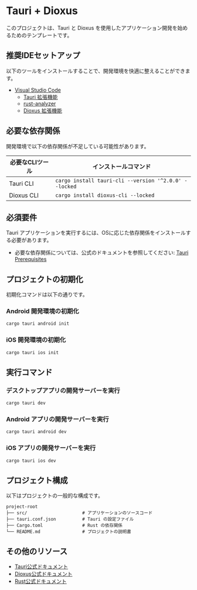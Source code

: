 # Tauri + Dioxus

このプロジェクトは、Tauri と Dioxus を使用したアプリケーション開発を始めるためのテンプレートです。

## 推奨IDEセットアップ

以下のツールをインストールすることで、開発環境を快適に整えることができます。

-   [Visual Studio Code](https://code.visualstudio.com/)
    -   [Tauri 拡張機能](https://marketplace.visualstudio.com/items?itemName=tauri-apps.tauri-vscode)
    -   [rust-analyzer](https://marketplace.visualstudio.com/items?itemName=rust-lang.rust-analyzer)
    -   [Dioxus 拡張機能](https://marketplace.visualstudio.com/items?itemName=DioxusLabs.dioxus)

## 必要な依存関係

開発環境で以下の依存関係が不足している可能性があります。

| 必要なCLIツール | インストールコマンド                                  |
| --------------- | ----------------------------------------------------- |
| Tauri CLI       | `cargo install tauri-cli --version '^2.0.0' --locked` |
| Dioxus CLI      | `cargo install dioxus-cli --locked`                   |

## 必須要件

Tauri アプリケーションを実行するには、OSに応じた依存関係をインストールする必要があります。

-   必要な依存関係については、公式のドキュメントを参照してください: [Tauri Prerequisites](https://tauri.app/start/prerequisites/)

## プロジェクトの初期化

初期化コマンドは以下の通りです。

### Android 開発環境の初期化

```bash
cargo tauri android init
```

### iOS 開発環境の初期化

```bash
cargo tauri ios init
```

## 実行コマンド

### デスクトップアプリの開発サーバーを実行

```bash
cargo tauri dev
```

### Android アプリの開発サーバーを実行

```bash
cargo tauri android dev
```

### iOS アプリの開発サーバーを実行

```bash
cargo tauri ios dev
```

## プロジェクト構成

以下はプロジェクトの一般的な構成です。

```
project-root
├── src/                     # アプリケーションのソースコード
├── tauri.conf.json          # Tauri の設定ファイル
├── Cargo.toml               # Rust の依存関係
└── README.md                # プロジェクトの説明書
```

## その他のリソース

-   [Tauri公式ドキュメント](https://tauri.app/)
-   [Dioxus公式ドキュメント](https://dioxuslabs.com/)
-   [Rust公式ドキュメント](https://www.rust-lang.org/learn)
